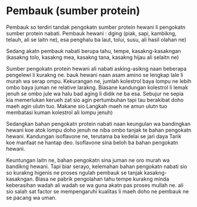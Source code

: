# Pembauk (sumber protein)

Pembauk so terdiri tandak pengokatn sumber protein hewani li pengokatn sumber protein nabati. Pembauk hewani : dging (piak, sapi, kambikng, telauh, ali se laitn ne), esa penghalu ba laut, tolui, susu, ali hasil olahan ne)

Sedang akatn pembauk nabati berupa tahu, tempe, kasakng-kasakngan (kasakng tolo, kasakng mea, kasakng tana, kasakng hijau ali selaitn ne)

Sumber pengokatn protein hewani ali nabati asking-asikng naan beberapa pengelewi li kurakng ne. bauk hewani naan asam amino se lengkap lale li murah wa serap ompu. Kekurangan ne, jumlah kolestrol baya lompu ne lebih ombo baya juman ne relative larakng. Biasane kandungan kolestrol li lemak jenuh se ombo jule wa halu bad aging li didik ne ba esa. Sebujur ne sepia kia memerlukan kerueh zat sio agin pertumbuhan tapi tau berakibat doho maeh agin ulutn tuo. Makane sio Langkah maeh ne amun ulutn tuo membatasi kuman kolestrol ali lompu jenuh)

Sedangkan bahan pengokatn protein nabati naan keungulan wa bandingkan hewani koe atok lompu doho jenuh ne niba ombo tanjak te bahan pengokatn hewani. Kandungan isoflavone ne, terutama ba kedelai se jari daya Tarik koe manfaat ne hantap deo. Isoflavone sina beloh ba bahan pengokatn hewani. 

Keuntungan laitn ne, bahan pengokatn sina juman ne oro murah wa bandikng hewani. Tapi biar serayo, kelemahan bahan pengokatn nabati sio so kurakng higenis ne proses ngulah pembauk se tanjak kasakng-kasakngan. Biasa ne pabrik pengolahan tahu tempe kurakng minda keberasihan wadah ali wadah se wa guna akatn pas proses mullah ne. ali sio salah sat factor se mempengaruhi kualitas li maeh doho ne pembauk ne se pacang wa uman.